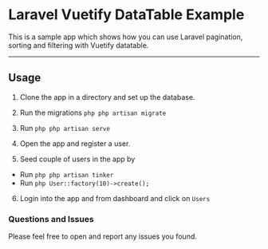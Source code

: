 # Laravel Vuetify DataTable Example

This is a sample app which shows how you can use Laravel pagination, sorting and filtering with Vuetify datatable.

---

## Usage

1. Clone the app in a directory and set up the database.

2. Run the migrations ```php php artisan migrate```

3. Run ```php php artisan serve```

4. Open the app and register a user.

5. Seed couple of users in the app by
  - Run ```php php artisan tinker ```
  - Run ```php User::factory(10)->create(); ```

6. Login into the app and from dashboard and click on ```Users```

### Questions and Issues

Please feel free to open and report any issues you found.